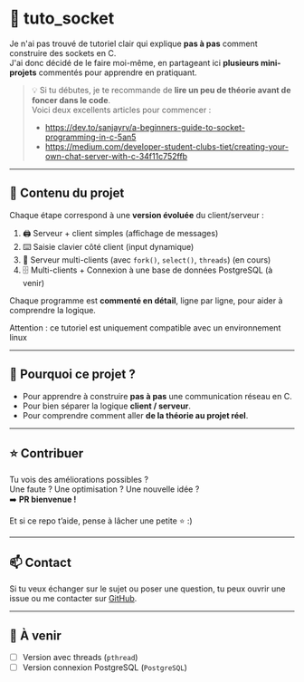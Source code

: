 # 🧠 tuto_socket

Je n'ai pas trouvé de tutoriel clair qui explique **pas à pas** comment construire des sockets en C.  
J'ai donc décidé de le faire moi-même, en partageant ici **plusieurs mini-projets** commentés pour apprendre en pratiquant.

> 💡 Si tu débutes, je te recommande de **lire un peu de théorie avant de foncer dans le code**.  
> Voici deux excellents articles pour commencer :
> 
> - https://dev.to/sanjayrv/a-beginners-guide-to-socket-programming-in-c-5an5  
> - https://medium.com/developer-student-clubs-tiet/creating-your-own-chat-server-with-c-34f11c752ffb

---

## 🔧 Contenu du projet

Chaque étape correspond à une **version évoluée** du client/serveur :

1. 🖨️ Serveur + client simples (affichage de messages)
2. ⌨️ Saisie clavier côté client (input dynamique)
3. 👥 Serveur multi-clients (avec `fork()`, `select()`, `threads`) (en cours)
4. 🗄️ Multi-clients + Connexion à une base de données PostgreSQL (à venir)

Chaque programme est **commenté en détail**, ligne par ligne, pour aider à comprendre la logique.

Attention : ce tutoriel est uniquement compatible avec un environnement linux

---

## 🙌 Pourquoi ce projet ?

- Pour apprendre à construire **pas à pas** une communication réseau en C.
- Pour bien séparer la logique **client / serveur**.
- Pour comprendre comment aller **de la théorie au projet réel**.

---

## ⭐ Contribuer

Tu vois des améliorations possibles ?  
Une faute ? Une optimisation ? Une nouvelle idée ?  
➡️ **PR bienvenue !**

Et si ce repo t’aide, pense à lâcher une petite ⭐ :)

---

## 📫 Contact

Si tu veux échanger sur le sujet ou poser une question, tu peux ouvrir une issue ou me contacter sur [GitHub](https://github.com/lucas-de-souza-pereira).

---

## 🚀 À venir

- [ ] Version avec threads (`pthread`)
- [ ] Version connexion PostgreSQL (`PostgreSQL`)
